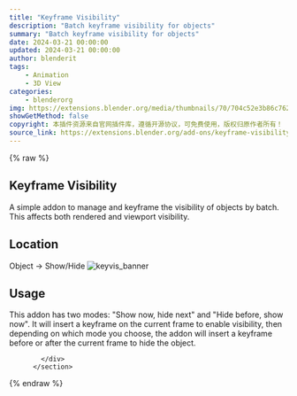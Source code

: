 ```yaml
---
title: "Keyframe Visibility"
description: "Batch keyframe visibility for objects"
summary: "Batch keyframe visibility for objects"
date: 2024-03-21 00:00:00
updated: 2024-03-21 00:00:00
author: blenderit
tags: 
    - Animation
    - 3D View
categories:
    - blenderorg
img: https://extensions.blender.org/media/thumbnails/70/704c52e3b86c7626aae319a0580e98ff7958e293c5d898b71d575dfc58423409_640x360.webp
showGetMethod: false
copyright: 本插件资源来自官网插件库，遵循开源协议，可免费使用，版权归原作者所有！
source_link: https://extensions.blender.org/add-ons/keyframe-visibility/
---
```


{% raw %}
<section id="about" class="mt-3">
            <div class="box style-rich-text">
              <h1>Keyframe Visibility</h1>
<p>A simple addon to manage and keyframe the visibility of objects by batch. This affects both rendered and viewport visibility.</p>
<h2>Location</h2>
<p>Object -&gt; Show/Hide
<img src="https://github.com/hisprofile/keyframe_visibility/assets/41131633/03c8a1bc-2f62-46b1-a250-6565532bda8d" alt="keyvis_banner"></p>
<h2>Usage</h2>
<p>This addon has two modes: "Show now, hide next" and "Hide before, show now". It will insert a keyframe on the current frame to enable visibility, then depending on which mode you choose, the addon will insert a keyframe before or after the current frame to hide the object.</p>

            </div>
          </section>
<div style="display: none">blenderorg</div>
{% endraw %}
